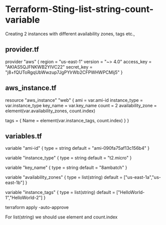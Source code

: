 # Terraform-Sting-list-string-count-variable

Creating 2 instances with different availability zones, tags etc.,

provider.tf
-----------
provider "aws" {
  region     = "us-east-1"
  version = "~> 4.0"
  access_key = "AKIAS5QJFNKWB2YIVC22"
  secret_key = "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"
} 


aws_instance.tf
---------------
resource "aws_instance" "web" {
  ami           = var.ami-id
  instance_type = var.instance_type
  key_name   = var.key_name 
  count             = 2
  availability_zone = element(var.availability_zones, count.index)

  tags = {
    Name = element(var.instance_tags, count.index)
  }
}


variables.tf
------------
variable "ami-id" {
  type    = string
  default = "ami-090fa75af13c156b4"
}

variable "instance_type" {
  type    = string
  default = "t2.micro"
}

variable "key_name" {
  type    = string
  default = "8ambatch"
}

variable "availability_zones" {
  type    = list(string)
  default = ["us-east-1a","us-east-1b"]
}

variable "instance_tags" {
  type = list(string)
  default = ["HelloWorld-1","HelloWorld-2"]
}

terraform apply -auto-approve


For list(string) we should use element and count.index
